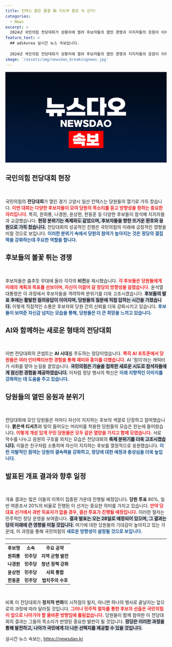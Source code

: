 ```yaml
---
title: 킨텍스 붉은 물결 與 지도부 환호 속 선거!
categories:
  - News
excerpt: >
  2024년 국민의힘 전당대회가 성황리에 열려 후보자들의 열띤 경쟁과 지지자들의 응원이 이어졌다. 역사적 AI 연설과 변화의 상징을 보여준 현장은 뜨거운 축제 분위기로 가득 찼다!
feature_text: >
  ## adskorea 실시간 뉴스 속보입니다.

  2024년 국민의힘 전당대회가 성황리에 열려 후보자들의 열띤 경쟁과 지지자들의 응원이 이어졌다. 역사적 AI 연설과 변화의 상징을 보여준 현장은 뜨거운 축제 분위기로 가득 찼다!
image: '/assets/img/newsdao_breakingnews.jpg'
---
```


<p><img src="/assets/img/newsdao_breakingnews.jpg" alt="adskorea 속보" /></p>

<h2 data-ke-size="size26">국민의힘 전당대회 현장</h2>

<p data-ke-size="size16">&nbsp;</p>

<p>국민의힘의 <b>전당대회</b>가 열린 경기 고양시 일산 킨텍스는 당원들의 열기로 가득 찼습니다. <b><span style="color: #ee2323;">이번 대회는 다양한 후보자들이 모여 당원의 목소리를 듣고 방향성을 정하는 중요한 자리입니다.</span></b> 특히, 원희룡, 나경원, 윤상현, 한동훈 등 다양한 후보들이 참석해 지지자들과 교감했습니다. <b><span style="background-color: #21538527;">현장 분위기는 축제와도 같았으며, 후보자들을 향한 뜨거운 환호와 응원으로 가득 찼습니다.</span></b> 전당대회의 성공적인 진행은 국민의힘의 미래에 긍정적인 영향을 미칠 것으로 보입니다. <b><span style="color: #1a5490;">이러한 분위기 속에서 당원의 참여가 높아지는 것은 정당의 결집력을 강화하는데 주요한 역할을 합니다.</span></b></p>

<h2 data-ke-size="size26">후보들의 불꽃 튀는 경쟁</h2>

<p data-ke-size="size16">&nbsp;</p>

<p>후보자들은 춤추듯 무대에 올라 각각의 <b>비전</b>을 제시했습니다. <b><span style="color: #ee2323;">각 후보들은 당원들에게 미래의 계획과 목표를 선보이며, 자신이 이끌어 갈 정당의 방향성을 알렸습니다.</span></b> 윤석열 대통령은 이 과정에서 후보자들을 격려하며 분위기를 더욱 고조시켰습니다. <b><span style="background-color: #21538527;">후보들의 발표 후에는 활발한 질의응답이 이어지며, 당원들의 질문에 직접 답하는 시간을 가졌습니다.</span></b> 이렇게 직접적인 소통은 후보자와 당원 간의 신뢰를 더욱 강화시키고 있습니다. <b><span style="color: #1a5490;">후보들이 보여준 자신감 넘치는 모습을 통해, 당원들은 더 큰 희망을 느끼고 있습니다.</span></b></p>

<h2 data-ke-size="size26">AI와 함께하는 새로운 형태의 전당대회</h2>

<p data-ke-size="size16">&nbsp;</p>

<p>이번 전당대회의 콘셉트는 <b>AI 시대</b>를 주도하는 정당이었습니다. <b><span style="color: #ee2323;">특히 AI 포토존에서 당원들은 여러 인터랙티브한 경험을 통해 재미와 흥미를 더했습니다.</span></b> AI '힘이'라는 캐릭터가 사회를 맡아 눈길을 끌었습니다. <b><span style="background-color: #21538527;">국민의힘은 기술을 접목한 새로운 시도로 참석자들에게 참신한 경험을 제공하였습니다.</span></b> 이처럼 정당 행사의 혁신은 <b><span style="color: #1a5490;">미래 지향적인 이미지를 강화하는 데 도움을 주고 있습니다.</span></b></p>

<h2 data-ke-size="size26">당원들의 열띤 응원과 분위기</h2>

<p data-ke-size="size16">&nbsp;</p>

<p>전당대회에 모인 당원들은 저마다 자신이 지지하는 후보의 색깔로 단장하고 참여했습니다. <b>붉은색 티셔츠</b>와 빛이 들어오는 머리띠를 착용한 당원들의 모습은 한눈에 들어왔습니다. <b><span style="color: #ee2323;">이렇게 개성 있게 꾸민 당원들은 모두 같은 열망을 가지고 함께 모였습니다.</span></b> 서로 악수를 나누고 응원의 구호를 외치는 모습은 전당대회의 <b><span style="background-color: #21538527;">축제 분위기를 더욱 고조시켰습니다.</span></b> 이들은 친구처럼 소통하며 자신이 지지하는 후보를 열정적으로 응원했습니다. <b><span style="color: #1a5490;">이런 자발적인 참여는 당원의 결속력을 강화하고, 정당에 대한 애정과 충성심을 더욱 높입니다.</span></b></p>

<h2 data-ke-size="size26">발표된 개표 결과와 향후 일정</h2>

<p data-ke-size="size16">&nbsp;</p>

<p>개표 결과는 많은 이들의 이목이 집중된 가운데 진행될 예정입니다. <b>당원 투표</b> 80%, 일반 여론조사 20%의 비율로 진행된 이 선거는 중요한 의미를 가지고 있습니다. <b><span style="color: #ee2323;">만약 당 대표 선거에서 과반 득표자가 없을 경우, 결선 투표가 진행될 예정입니다.</span></b> 이러한 절차는 민주적인 정당 운영을 보여줍니다. <b><span style="background-color: #21538527;">결과 발표는 오는 28일로 예정되어 있으며, 그 결과는 당의 미래에 큰 영향을 미칠 것입니다.</span></b> 여기에 대한 당원들의 기대감이 높아지고 있는 가운데, 이 과정을 통해 국민의힘의 <b><span style="color: #1a5490;">새로운 방향성이 설정될 것으로 보입니다.</span></b></p>

<hr>

<table style="width: 100%; border-collapse: collapse;">
  <tr>
    <td style="text-align: center; height: 17px;"><b>후보명</b></td>
    <td style="text-align: center; height: 17px;"><b>소속</b></td>
    <td style="text-align: center; height: 17px;"><b>주요 공약</b></td>
  </tr>
  <tr>
    <td style="text-align: center; height: 17px;"><b>원희룡</b></td>
    <td style="text-align: center; height: 17px;"><b>민주당</b></td>
    <td style="text-align: center; height: 17px;"><b>지역 균형 발전</b></td>
  </tr>
  <tr>
    <td style="text-align: center; height: 17px;"><b>나경원</b></td>
    <td style="text-align: center; height: 17px;"><b>민주당</b></td>
    <td style="text-align: center; height: 17px;"><b>청년 정책 강화</b></td>
  </tr>
  <tr>
    <td style="text-align: center; height: 17px;"><b>윤상현</b></td>
    <td style="text-align: center; height: 17px;"><b>민주당</b></td>
    <td style="text-align: center; height: 17px;"><b>사회 통합</b></td>
  </tr>
  <tr>
    <td style="text-align: center; height: 17px;"><b>한동훈</b></td>
    <td style="text-align: center; height: 17px;"><b>민주당</b></td>
    <td style="text-align: center; height: 17px;"><b>법치주의 수호</b></td>
  </tr>
</table>

<p data-ke-size="size16">&nbsp;</p>

<p>비록 이 전당대회가 <b>정치적 변화</b>의 시작점이 될지, 아니면 하나의 행사로 끝날지는 앞으로의 과정에 따라 달라질 것입니다. <b><span style="color: #ee2323;">그러나 민주적 절차를 통한 후보자 선출은 국민의힘이 앞으로 나아가야 할 올바른 방향임에 틀림없습니다.</span></b> 당원들이 함께 참여한 이 전당대회의 결과는 그들의 목소리가 반영된 중요한 발판이 될 것입니다. <b><span style="background-color: #21538527;">정당은 이러한 과정을 통해 발전하고, 나아가 국민에게 더 나은 선택지를 제공할 수 있을 것입니다.</span></b></p>
실시간 뉴스 속보는, <a href="https://newsdao.kr" rel="dofollow">https://newsdao.kr</a>



